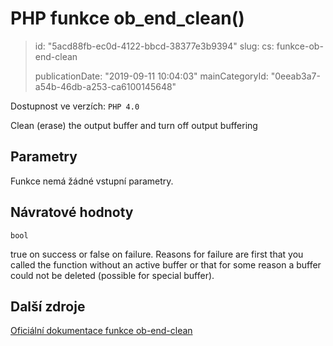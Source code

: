 PHP funkce ob_end_clean()
=========================

> id: "5acd88fb-ec0d-4122-bbcd-38377e3b9394"
> slug:
> 	cs: funkce-ob-end-clean
>
> publicationDate: "2019-09-11 10:04:03"
> mainCategoryId: "0eeab3a7-a54b-46db-a253-ca6100145648"

Dostupnost ve verzích: `PHP 4.0`

Clean (erase) the output buffer and turn off output buffering


Parametry
--------------

Funkce nemá žádné vstupní parametry.

Návratové hodnoty
----------------

`bool`

true on success or false on failure. Reasons for failure are first that you called the
function without an active buffer or that for some reason a buffer could
not be deleted (possible for special buffer).

Další zdroje
------------

[Oficiální dokumentace funkce ob-end-clean](https://www.php.net/manual/en/function.ob-end-clean.php)
